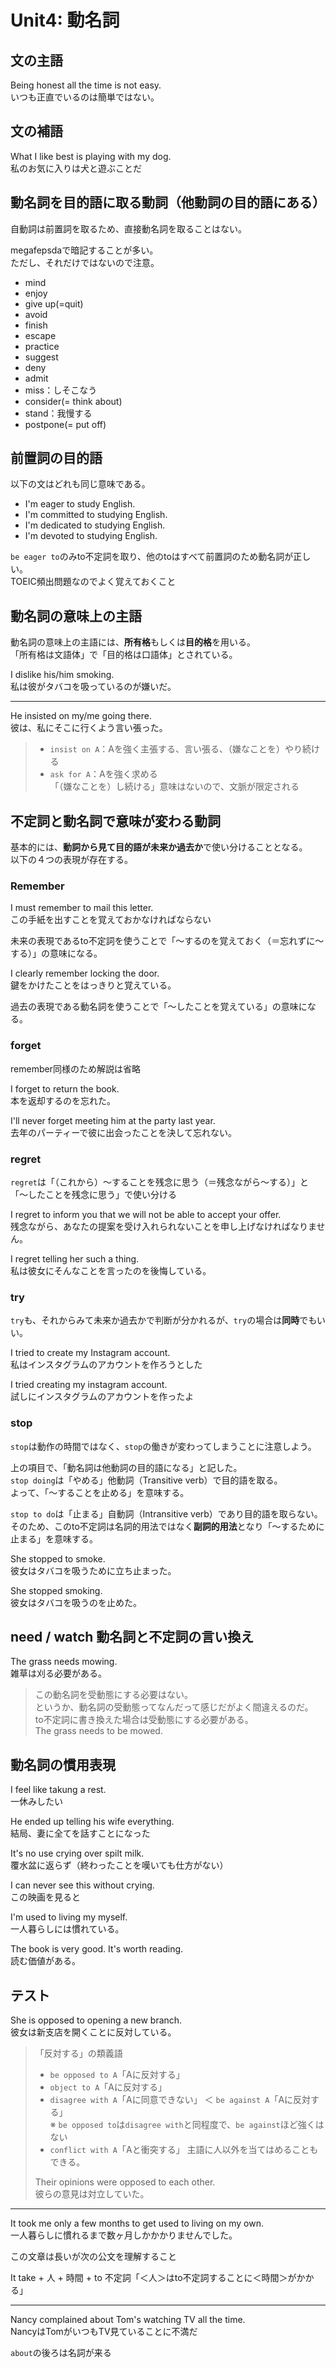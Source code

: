 # Unit4: 動名詞

## 文の主語

Being honest all the time is not easy.  
いつも正直でいるのは簡単ではない。

## 文の補語

What I like best is playing with my dog.  
私のお気に入りは犬と遊ぶことだ

## 動名詞を目的語に取る動詞（他動詞の目的語にある）

自動詞は前置詞を取るため、直接動名詞を取ることはない。

megafepsdaで暗記することが多い。  
ただし、それだけではないので注意。

- mind
- enjoy
- give up(=quit)
- avoid
- finish
- escape
- practice
- suggest
- deny
- admit
- miss：しそこなう
- consider(= think about)
- stand：我慢する
- postpone(= put off)

## 前置詞の目的語

以下の文はどれも同じ意味である。

- I'm eager to study English.
- I'm committed to studying English.
- I'm dedicated to studying English.
- I'm devoted to studying English.

`be eager to`のみto不定詞を取り、他のtoはすべて前置詞のため動名詞が正しい。  
TOEIC頻出問題なのでよく覚えておくこと

## 動名詞の意味上の主語

動名詞の意味上の主語には、**所有格**もしくは**目的格**を用いる。  
「所有格は文語体」で「目的格は口語体」とされている。

I dislike his/him smoking.  
私は彼がタバコを吸っているのが嫌いだ。

---

He insisted on my/me going there.  
彼は、私にそこに行くよう言い張った。

> - `insist on A`：Aを強く主張する、言い張る、（嫌なことを）やり続ける
> - `ask for A`：Aを強く求める  
>   「（嫌なことを）し続ける」意味はないので、文脈が限定される

## 不定詞と動名詞で意味が変わる動詞

基本的には、**動詞から見て目的語が未来か過去か**で使い分けることとなる。  
以下の４つの表現が存在する。

### Remember

I must remember to mail this letter.  
この手紙を出すことを覚えておかなければならない

未来の表現であるto不定詞を使うことで「〜するのを覚えておく（＝忘れずに〜する）」の意味になる。

I clearly remember locking the door.  
鍵をかけたことをはっきりと覚えている。

過去の表現である動名詞を使うことで「〜したことを覚えている」の意味になる。

### forget

remember同様のため解説は省略

I forget to return the book.  
本を返却するのを忘れた。

I'll never forget meeting him at the party last year.  
去年のパーティーで彼に出会ったことを決して忘れない。

### regret

`regret`は「（これから）〜することを残念に思う（＝残念ながら〜する）」と「〜したことを残念に思う」で使い分ける

I regret to inform you that we will not be able to accept your offer.  
残念ながら、あなたの提案を受け入れられないことを申し上げなければなりません。

I regret telling her such a thing.  
私は彼女にそんなことを言ったのを後悔している。

### try

`try`も、それからみて未来か過去かで判断が分かれるが、`try`の場合は**同時**でもいい。

I tried to create my Instagram account.  
私はインスタグラムのアカウントを作ろうとした

I tried creating my instagram account.  
試しにインスタグラムのアカウントを作ったよ

### stop

`stop`は動作の時間ではなく、`stop`の働きが変わってしまうことに注意しよう。  

上の項目で、「動名詞は他動詞の目的語になる」と記した。  
`stop doing`は「やめる」他動詞（Transitive verb）で目的語を取る。  
よって、「〜することを止める」を意味する。

`stop to do`は「止まる」自動詞（Intransitive verb）であり目的語を取らない。  
そのため、このto不定詞は名詞的用法ではなく**副詞的用法**となり「〜するために止まる」を意味する。

She stopped to smoke.  
彼女はタバコを吸うために立ち止まった。

She stopped smoking.  
彼女はタバコを吸うのを止めた。

## need / watch 動名詞と不定詞の言い換え

The grass needs mowing.  
雑草は刈る必要がある。

> この動名詞を受動態にする必要はない。  
> というか、動名詞の受動態ってなんだって感じだがよく間違えるのだ。  
> to不定詞に書き換えた場合は受動態にする必要がある。  
> The grass needs to be mowed.

## 動名詞の慣用表現

I feel like takung a rest.  
一休みしたい

He ended up telling his wife everything.  
結局、妻に全てを話すことになった

It's no use crying over spilt milk.  
覆水盆に返らず（終わったことを嘆いても仕方がない）

I can never see this without crying.  
この映画を見ると

I'm used to living my myself.  
一人暮らしには慣れている。

The book is very good. It's worth reading.  
読む価値がある。

## テスト

She is opposed to opening a new branch.  
彼女は新支店を開くことに反対している。

> 「反対する」の類義語
>
> - `be opposed to A`「Aに反対する」
> - `object to A`「Aに反対する」
> - `disagree with A`「Aに同意できない」 ＜ `be against A`「Aに反対する」  
>    ※ `be opposed to`は`disagree with`と同程度で、`be against`ほど強くはない
> - `conflict with A`「Aと衝突する」
> 主語に人以外を当てはめることもできる。
>
> Their opinions were opposed to each other.  
> 彼らの意見は対立していた。

---

It took me only a few months to get used to living on my own.  
一人暮らしに慣れるまで数ヶ月しかかかりませんでした。

この文章は長いが次の公文を理解すること

It take + 人 + 時間 + to 不定詞「＜人＞はto不定詞することに＜時間＞がかかる」

---

Nancy complained about Tom's watching TV all the time.  
NancyはTomがいつもTV見ていることに不満だ

`about`の後ろは名詞が来る
